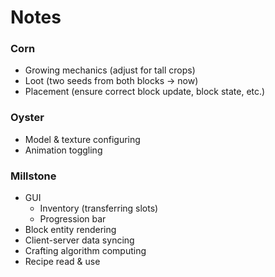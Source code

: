 # Notes

### Corn
- Growing mechanics (adjust for tall crops)
- Loot (two seeds from both blocks -> now)
- Placement (ensure correct block update, block state, etc.)

### Oyster
- Model & texture configuring
- Animation toggling

### Millstone
- GUI
    - Inventory (transferring slots)
    - Progression bar
- Block entity rendering
- Client-server data syncing
- Crafting algorithm computing
- Recipe read & use